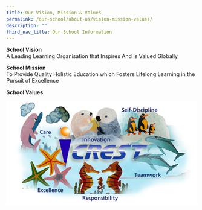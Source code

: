 ```yaml
---
title: Our Vision, Mission & Values
permalink: /our-school/about-us/vision-mission-values/
description: ""
third_nav_title: Our School Information
---
```

**School Vision**<br>
A Leading Learning Organisation that Inspires And Is Valued Globally

**School Mission**<br>
To Provide Quality Holistic Education which Fosters Lifelong Learning in the Pursuit of Excellence

**School Values**<br>

![](/images/values.jpg)